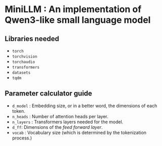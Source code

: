 # MiniLLM : An implementation of Qwen3-like small language model

## Libraries needed

* `torch`
* `torchvision`
* `torchaudio`
* `transformers`
* `datasets`
* `tqdm`

## Parameter calculator guide 

* `d_model` : Embedding size, or in a better word, the dimensions of each token.
* `n_heads` : Number of attention heads per layer.
* `n_layers` : Transformers layers needed for the model. 
* `d_ff`: Dimensions of the _feed forward layer_.
* `vocab` : Vocabulary size (which is determined by the tokenization process.)